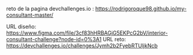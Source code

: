 reto de la pagina devchallenges.io : https://rodrigoroque98.github.io/my-consultant-master/

URL diseño: https://www.figma.com/file/3cf83hHRBAGjG5EKPcG2bV/interior-consultant-challenge?node-id=0%3A1
URL reto: https://devchallenges.io/challenges/Jymh2b2FyebRTUljkNcb

